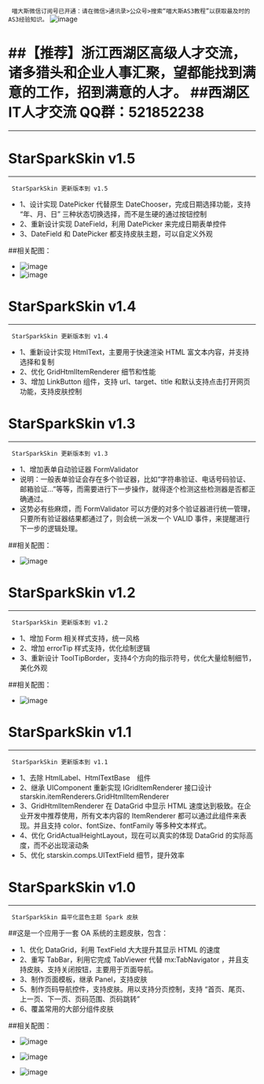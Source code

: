 ` 喵大斯微信订阅号已开通：请在微信>通讯录>公众号>搜索“喵大斯AS3教程”以获取最及时的AS3经验知识。`
![image](https://git.oschina.net/starfire/StarSparkSkin/raw/master/_assets/wx-100x100.jpg?dir=0&filepath=_assets%2Fwx-100x100.jpg&oid=54df34f62326259a98df71256f83949d961d4a56&sha=1652abcf24111cbd8bfe9fd8b28c9c65f0f215a2)

##【推荐】浙江西湖区高级人才交流，诸多猎头和企业人事汇聚，望都能找到满意的工作，招到满意的人才。
##西湖区IT人才交流 QQ群：521852238
=====
-----

StarSparkSkin v1.5
=====
-----
` StarSparkSkin 更新版本到 v1.5`

  * 1、设计实现 DatePicker 代替原生 DateChooser，完成日期选择功能，支持 “年、月、日” 三种状态切换选择，而不是生硬的通过按钮控制
  * 2、重新设计实现 DateField，利用 DatePicker 来完成日期表单控件
  * 3、DateField 和 DatePicker 都支持皮肤主题，可以自定义外观

##相关配图：
  * ![image](https://git.oschina.net/starfire/StarSparkSkin/raw/master/_assets/date1.png?dir=0&filepath=_assets%2Fdate1.png&oid=eabc5837ea6c9b1789a373b9efb558870afe74b3&sha=78379048a6b4f36d71957651a2af70d3212c4725)
  * ![image](https://git.oschina.net/starfire/StarSparkSkin/raw/master/_assets/date2.png?dir=0&filepath=_assets%2Fdate2.png&oid=a7815699eccc3956910b86edb36cb514d1be927c&sha=78379048a6b4f36d71957651a2af70d3212c4725)


StarSparkSkin v1.4
=====
-----
` StarSparkSkin 更新版本到 v1.4`

  * 1、重新设计实现 HtmlText，主要用于快速渲染 HTML 富文本内容，并支持选择和复制
  * 2、优化 GridHtmlItemRenderer 细节和性能
  * 3、增加 LinkButton 组件，支持 url、target、title 和默认支持点击打开网页功能，支持皮肤控制



StarSparkSkin v1.3
=====
-----
` StarSparkSkin 更新版本到 v1.3`

  * 1、增加表单自动验证器 FormValidator
  * 说明：一般表单验证会存在多个验证器，比如“字符串验证、电话号码验证、邮箱验证...”等等，而需要进行下一步操作，就得逐个检测这些检测器是否都正确通过。
  * 这势必有些麻烦，而 FormValidator 可以方便的对多个验证器进行统一管理，只要所有验证器结果都通过了，则会统一派发一个 VALID 事件，来提醒进行下一步的逻辑处理。
  
##相关配图：
  * ![image](https://git.oschina.net/starfire/StarSparkSkin/raw/master/_assets/form.png?dir=0&filepath=_assets%2Fform.png&oid=6b879dd3f3c4e5b2805234a7057902223f889e69&sha=78379048a6b4f36d71957651a2af70d3212c4725)



StarSparkSkin v1.2
=====
-----
` StarSparkSkin 更新版本到 v1.2`

  * 1、增加 Form 相关样式支持，统一风格
  * 2、增加 errorTip 样式支持，优化绘制逻辑
  * 3、重新设计 ToolTipBorder，支持4个方向的指示符号，优化大量绘制细节，美化外观
  
##相关配图：
  * ![image](https://git.oschina.net/starfire/StarSparkSkin/raw/master/_assets/tip.png?dir=0&filepath=_assets%2Ftip.png&oid=4b17f1af7ca465561cd9e8ec5c49836a9db998e8&sha=78379048a6b4f36d71957651a2af70d3212c4725)


StarSparkSkin v1.1
=====
-----
` StarSparkSkin 更新版本到 v1.1`

  * 1、去除 HtmlLabel、HtmlTextBase　组件
  * 2、继承 UIComponent 重新实现 IGridItemRenderer 接口设计 starskin.itemRenderers.GridHtmlItemRenderer
  * 3、GridHtmlItemRenderer 在 DataGrid 中显示 HTML 速度达到极致。在企业开发中推荐使用，所有文本内容的 ItemRenderer 都可以通过此组件来表现。并且支持 color、fontSize、fontFamily 等多种文本样式。
  * 4、优化 GridActualHeightLayout，现在可以真实的体现 DataGrid 的实际高度，而不必出现滚动条
  * 5、优化 starskin.comps.UITextField 细节，提升效率

StarSparkSkin v1.0
=====
-----

` StarSparkSkin 扁平化蓝色主题 Spark 皮肤`

##这是一个应用于一套 OA 系统的主题皮肤，包含：
  * 1、优化 DataGrid，利用 TextField 大大提升其显示 HTML 的速度
  * 2、重写 TabBar，利用它完成 TabViewer 代替 mx:TabNavigator ，并且支持皮肤、支持关闭按钮，主要用于页面导航。
  * 3、制作页面模板，继承 Panel，支持皮肤
  * 5、制作页码导航控件，支持皮肤。用以支持分页控制，支持 “首页、尾页、上一页、下一页、页码范围、页码跳转”
  * 6、覆盖常用的大部分组件皮肤

##相关配图：
  * ![image](https://git.oschina.net/starfire/StarSparkSkin/raw/master/_assets/0.png?dir=0&filepath=_assets%2F0.png&oid=208ed44decdf142ebb8d07aa03e86e1b69071e7c&sha=78379048a6b4f36d71957651a2af70d3212c4725)

  * ![image](https://git.oschina.net/starfire/StarSparkSkin/raw/master/_assets/1.jpg?dir=0&filepath=_assets%2F1.jpg&oid=c7e5599a69b5edcd2740208e2569837daedfee6f&sha=78379048a6b4f36d71957651a2af70d3212c4725)
  
  * ![image](https://git.oschina.net/starfire/StarSparkSkin/raw/master/_assets/2.jpg?dir=0&filepath=_assets%2F2.jpg&oid=2287838d626ae9884da38cb11764dc213c08266b&sha=78379048a6b4f36d71957651a2af70d3212c4725)